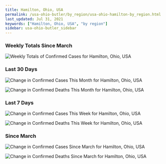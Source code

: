 ```yaml
---
title: Hamilton, Ohio, USA
permalink: /usa-ohio-butler/by_region/usa-ohio-hamilton-by_region.html
last_updated: Jul 31, 2021
keywords: ["Hamilton, Ohio, USA", "by region"]
sidebar: usa-ohio-butler_sidebar
---
```


<h3>Weekly Totals Since March</h3>

![Weekly Totals of Confirmed Cases for Hamilton, Ohio, USA](/covid_tracker/images/graphs/usa-ohio-hamilton-weekly_totals_graph.png)

<h3>Last 30 Days</h3>

![Change in Confirmed Cases This Month for Hamilton, Ohio, USA](/covid_tracker/images/graphs/usa-ohio-hamilton-delta_confirmed-30_days_graph.png)

![Change in Confirmed Deaths This Month for Hamilton, Ohio, USA](/covid_tracker/images/graphs/usa-ohio-hamilton-delta_deaths-30_days_graph.png)

<h3>Last 7 Days</h3>

![Change in Confirmed Cases This Week for Hamilton, Ohio, USA](/covid_tracker/images/graphs/usa-ohio-hamilton-delta_confirmed-7_days_graph.png)

![Change in Confirmed Deaths This Week for Hamilton, Ohio, USA](/covid_tracker/images/graphs/usa-ohio-hamilton-delta_deaths-7_days_graph.png)

<h3>Since March</h3>

![Change in Confirmed Cases Since March for Hamilton, Ohio, USA](/covid_tracker/images/graphs/usa-ohio-hamilton-delta_confirmed-since_march_graph.png)

![Change in Confirmed Deaths Since March for Hamilton, Ohio, USA](/covid_tracker/images/graphs/usa-ohio-hamilton-delta_deaths-since_march_graph.png)
